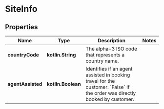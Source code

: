 
# SiteInfo

## Properties
Name | Type | Description | Notes
------------ | ------------- | ------------- | -------------
**countryCode** | **kotlin.String** | The alpha-3 ISO code that represents a country name. | 
**agentAssisted** | **kotlin.Boolean** | Identifies if an agent assisted in booking travel for the customer. &#x60;False&#x60; if the order was directly booked by customer. | 



